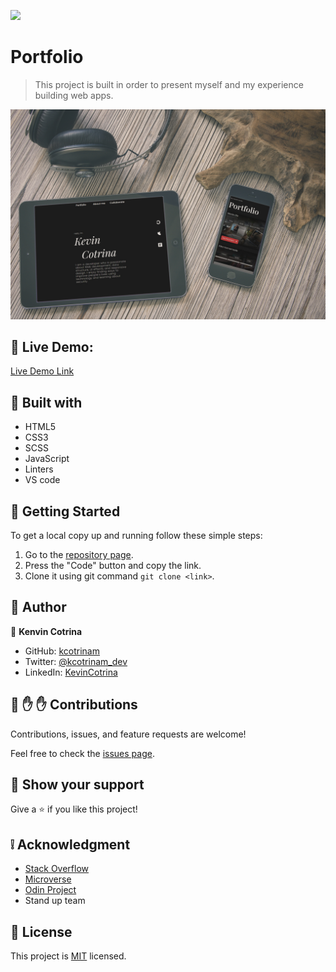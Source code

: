 ![](https://img.shields.io/badge/Microverse-blueviolet)

# Portfolio

> This project is built in order to present myself and my experience building web apps.

![screenshot](./assets/img/mockup.jpg)

## :red_circle: Live Demo:

[Live Demo Link](https://kcotrinam.github.io/Portfolio/)

## :hammer: Built with

- HTML5
- CSS3
- SCSS
- JavaScript
- Linters
- VS code

## :construction_worker: Getting Started

To get a local copy up and running follow these simple steps:

1. Go to the [repository page](https://github.com/kcotrinam/Portfolio/).
2. Press the "Code" button and copy the link.
3. Clone it using git command `git clone <link>`.

## :bust_in_silhouette: Author

👤 **Kenvin Cotrina**

- GitHub: [kcotrinam](https://github.com/kcotrinam) 
- Twitter: [@kcotrinam_dev](https://twitter.com/kcotrinam_dev)
- LinkedIn: [KevinCotrina](https://www.linkedin.com/in/kevincotrina/ )

## 🤝 :raised_hand: :raised_hand: Contributions

Contributions, issues, and feature requests are welcome!

Feel free to check the [issues page](https://github.com/kcotrinam/Portfolio/issues).

## :muscle: Show your support

Give a ⭐️ if you like this project!

## :grey_exclamation: Acknowledgment

- [Stack Overflow](https://es.stackoverflow.com/)
- [Microverse](https://www.microverse.org/)
- [Odin Project](https://www.theodinproject.com/)
- Stand up team

 ## 📝 License

This project is [MIT](LICENSE) licensed.
